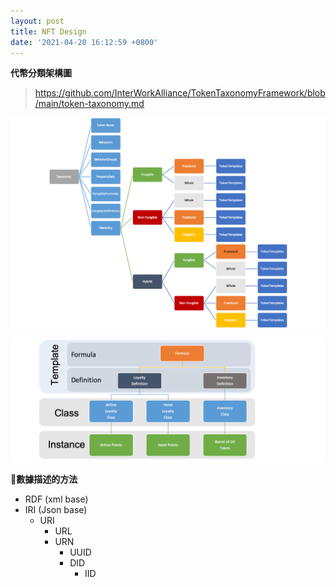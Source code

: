 ```yaml
---
layout: post
title: NFT Design
date: '2021-04-20 16:12:59 +0800'
---
```


**代幣分類架構圖**
> https://github.com/InterWorkAlliance/TokenTaxonomyFramework/blob/main/token-taxonomy.md


![](https://raw.githubusercontent.com/awesome-doge/picgo/main/20210420161424.png?token=AM6DPO2FVYDXSPANC6WFLSDAP2GZ4)

![](https://raw.githubusercontent.com/awesome-doge/picgo/main/20210420162004.png?token=AM6DPO4TW2EI4PPBXM3CLUDAP2HPE)


**數據描述的方法**
* RDF (xml base)
* IRI (Json base)
  * URI
    * URL
    * URN
      * UUID
      * DID
        * IID